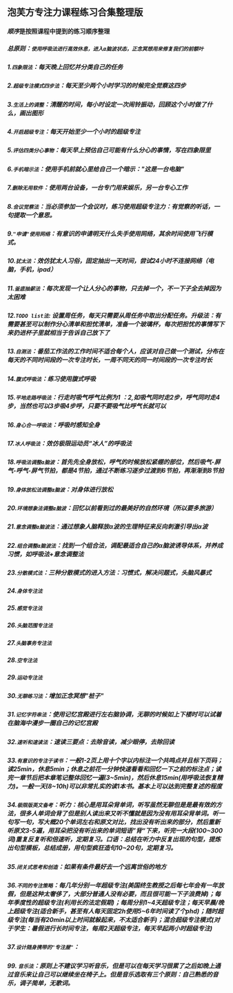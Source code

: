 ## 泡芙方专注力课程练习合集整理版

#### *顺序*是按照课程中提到的练习顺序整理

##### 总原则：`使用呼吸法进行高效休息，进入α脑波状态，正念冥想用来修复我们的前额叶` 

##### 1.`四象限法`：每天晚上回忆并分类自己的任务
##### 2.`超级专注模式四步法`：每天至少两个小时学习的时候完全觉察这四步
##### 3.`生活上的调整`：清醒的时间，每小时设定一次闹铃振动，回顾这个小时做了什么，画出图形
##### 4.`开启超级专注`：每天开始至少一个小时的超级专注
##### 5.`评估四类分心事物`：每天早上预估自己可能有什么分心的事情，写在四象限里
##### 6.`手机暗示法`：使用手机前就心里给自己一个暗示："这是一台电脑"
##### 7.`删除无用软件`：使用两台设备，一台专门用来娱乐，另一台专心工作
##### 8.`会议觉察法`：当必须参加一个会议时，练习使用超级专注力：有觉察的听话，一句提取一个意思。
##### 9.`"申请"使用网络`：有意识的申请明天什么失手使用网络，其余时间使用飞行模式。
##### 10.`犹太法`：效仿犹太人习俗，固定抽出一天时间，尝试24小时不连接网络（电脑，手机，ipad）
##### 11.`釜底抽薪法`：每次发现一个让人分心的事物，只去掉一个，不一下子全去掉因为太困难
##### 12.`TODO list法`: 设置周任务，每天只需要从周任务中取出分配任务。*升级法*：有需要甚至可以制作分心清单和担忧清单，准备一个玻璃杯，每次把担忧的事情写下来扔进杯子里就相当于告诉自己放下了
##### 13.`自测法`：番茄工作法的工作时间不适合每个人，应该对自己做一个测试，分布在每天的不同时间段的一次专注时长，一周不同天的同一时间段的一次专注时长
##### 14.`腹式呼吸法`：练习使用腹式呼吸
##### 15.`平地走路呼吸法`：行走时吸气呼气比例为1 ：2,如吸气同时走2步，呼气同时走4步，当然也可以3步吸4步呼，只要不要吸气比呼气长就可以
##### 16.`身心合一呼吸法`：呼吸时感知全身
##### 17.`冰人呼吸法`：效仿极限运动员“冰人”的呼吸法
##### 18.`呼吸法调整α脑波`：首先先全身放松，呼气的时候放松紧绷的部位，然后吸气-屏气-呼气-屏气节拍，都是4节拍，通过不断练习逐步过渡到6节拍，再渐渐到8节拍
##### 19.`身体放松法调整α脑波`：对身体进行放松
##### 20.`环境想象法调整α脑波`：回忆以前看到过的最美好的自然环境（所以要多旅游）
##### 21.`意念调整α脑波法`：通过想象人脑释放α波的生理特征来反向刺激引导出α波
##### 22.`组合调整α脑波法`：找到一个组合法，调配*最适合自己*的α脑波诱导体系，并养成习惯，如呼吸法+意念调整法
##### 23.`分散模式法`：三种分散模式的进入方法：习惯式，解决问题式，头脑风暴式
##### 24.`身体专注法`
##### 25.`感觉专注法`
##### 26.`头脑范围专注法`
##### 27.`头脑事务专注法`
##### 28.`空专注法`
##### 29.`运动专注法`
##### 30.`无聊练习法`：增加正念冥想"桩子"
##### 31.`记忆字符串法`：使用记忆宫殿进行左右脑协调，无聊的时候如上下楼时可以试着在脑海中漫步一圈自己的记忆宫殿
##### 32.`速听和速读法`：速读**三**要点：去除音读，减少眼停，去除回读

##### 33.`有意识的专注于读书`：一般1-2页上用十个字以内标注一个共鸣点并且标下页码；读25min，休息5min；休息之前花一分钟快速看看和回忆一下之前的标注点；读完一章节后把本章笔记整体回忆一遍(3~5min)，然后休息15min(用呼吸法恢复精力)。一般一天(8~10h)可以非常扎实的读1本书。基本上可以达到完整复述的程度

##### 34.`极限版英文备考`：听力：**核心**是用耳朵*背*单词，听写虽然无聊但是是最有效的方法，很多人单词会背了但是别人读出来又听不懂就是因为没有用耳朵背单词。听一句写一句，写大概20个单词左右和原文对比，找出没有听出来的部分，然后重新听原文3-5遍，用耳朵把没有听出来的单词短语”*背*“下来，听完一大段(100~300词)重复反复听和倍速听，定期复习。口语：总结在听力中反复出现的句型，提炼出句型模板，总结成册，用句型疯狂造句10~20句，定期复习。

##### 35.`闭关式思考和创造`：如果有条件最好去一个远离世俗的地方

##### 36.`不同的专注策略`：每几年分别一年超级专注(美国终生教授之后每七年会有一年放假，但是这种太奢侈了，大部分普通人没有必要，而且很可能一下子浪费掉)；每年季度性的超级专注(利用长的法定假期)；每周分别1~4天超级专注；每天早晨/晚上超级专注(适合新手，甚至有人每天固定2h使用5~6年时间读了个phd)；随时超级专注(每当有20min以上时间就*躲*起来，不太适合新手)；混合超级专注模式(对于学生：暑假进行长时间专注，每周2天超级专注，每天早起两小时超级专注)

##### 37.`设计随身携带的"专注屋"`：


##### 99. `音乐法`：原则上不建议学习听音乐，但是可以在每天学习很累了之后如晚上通过音乐来让自己可以继续坐在椅子上。但是音乐选取有三个*原则*：自己熟悉的音乐，调子简单，无歌词。

